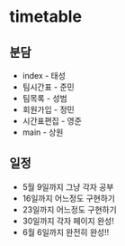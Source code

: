 # timetable

## 분담

* index - 태성
* 팀시간표 - 준민
* 팀목록 - 성범
* 회원가입 - 정민
* 시간표편집 - 영준
* main - 상원

## 일정

* 5월 9일까지 그냥 각자 공부
* 16일까지 어느정도 구현하기
* 23일까지 어느정도 구현하기
* 30일까지 각자 페이지 완성!
* 6월 6일까지 완전히 완성!!

